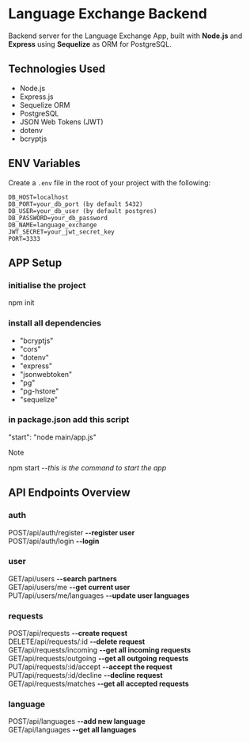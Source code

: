 # Language Exchange Backend

Backend server for the Language Exchange App, built with **Node.js** and **Express** using **Sequelize** as ORM for PostgreSQL.

## Technologies Used

-   Node.js
-   Express.js
-   Sequelize ORM
-   PostgreSQL
-   JSON Web Tokens (JWT)
-   dotenv
-   bcryptjs

## ENV Variables

Create a `.env` file in the root of your project with the following:

```env
DB_HOST=localhost
DB_PORT=your_db_port (by default 5432)
DB_USER=your_db_user (by default postgres)
DB_PASSWORD=your_db_password
DB_NAME=language_exchange
JWT_SECRET=your_jwt_secret_key
PORT=3333
```

## APP Setup

### **initialise the project**

npm init

### **install all dependencies**

-   "bcryptjs"
-   "cors"
-   "dotenv"
-   "express"
-   "jsonwebtoken"
-   "pg"
-   "pg-hstore"
-   "sequelize"

### **in package.json add this script**

"start": "node main/app.js"

> [!NOTE]
> npm start --_this is the command to start the app_

## API Endpoints Overview

### auth

POST/api/auth/register **--register user**\
POST/api/auth/login **--login**

### user

GET/api/users **--search partners**\
GET/api/users/me **--get current user**\
PUT/api/users/me/languages **--update user languages**

### requests

POST/api/requests **--create request**\
DELETE/api/requests/:id **--delete request**\
GET/api/requests/incoming **--get all incoming requests**\
GET/api/requests/outgoing **--get all outgoing requests**\
PUT/api/requests/:id/accept **--accept the request**\
PUT/api/requests/:id/decline **--decline request**\
GET/api/requests/matches **--get all accepted requests**

### language

POST/api/languages **--add new language**\
GET/api/languages **--get all languages**
